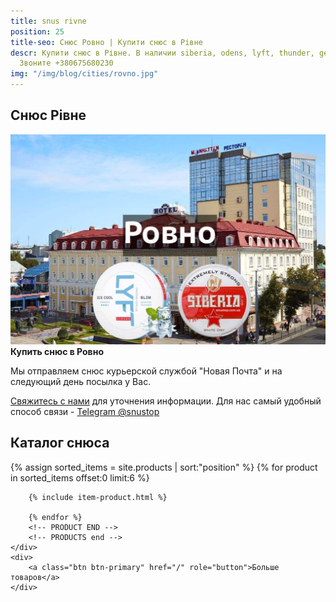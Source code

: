 ```yaml
---
title: snus rivne
position: 25
title-seo: Снюс Ровно | Купити снюс в Рівне
descr: Купити снюс в Рівне. В наличии siberia, odens, lyft, thunder, general и другие.
  Звоните +380675680230
img: "/img/blog/cities/rovno.jpg"
---
```


<section class="mb-4">
	<h1>Снюс Рівне</h1>
	<div class="row">
		<div class="col-md-7">
			<img class="img-fluid" src="/img/blog/cities/rovno.jpg" alt="Снюс в Рівне">
		</div>
		<div class="col-md-5">
			<strong>Купить снюс в Ровно</strong>
			<p>Мы отправляем снюс курьерской службой "Новая Почта" и на следующий день посылка у Вас.</p>
			<p><a href="#contactModal" data-toggle="modal" data-target="#contactModal">Свяжитесь с нами</a> для уточнения информации. Для нас самый удобный способ связи - <a href="//t.me/snustop" target="_blank" title="Telegram"><i class="icon-telegram"></i>Telegram @snustop</a></p>
		</div>
	</div>
</section>

<section class="mb-4">
	<h2>Каталог снюса</h2>
	<div class="row catalog">
		<!-- PRODUCTS start -->
		<!-- PRODUCT START -->
		{% assign sorted_items = site.products | sort:"position" %}
		{% for product in sorted_items offset:0 limit:6 %}
		
		{% include item-product.html %}

		{% endfor %}
		<!-- PRODUCT END -->
		<!-- PRODUCTS end -->
	</div>
	<div>
		<a class="btn btn-primary" href="/" role="button">Больше товаров</a>
	</div>
</section>